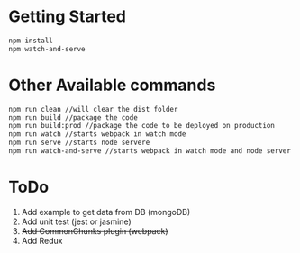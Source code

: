 # Getting Started
```bash
npm install
npm watch-and-serve
```

# Other Available commands
```bash
npm run clean //will clear the dist folder
npm run build //package the code
npm run build:prod //package the code to be deployed on production
npm run watch //starts webpack in watch mode
npm run serve //starts node servere
npm run watch-and-serve //starts webpack in watch mode and node server as well
```

# ToDo
1. Add example to get data from DB (mongoDB)
2. Add unit test (jest or jasmine)
3. ~~Add CommonChunks plugin (webpack)~~
4. Add Redux